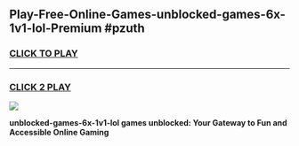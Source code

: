 
## Play-Free-Online-Games-unblocked-games-6x-1v1-lol-Premium #pzuth
<h3>
<a href="https://premium.freeplayer.one?title=unblocked-games-6x-1v1-lol&ref=8M">CLICK TO PLAY</a></h3>
<hr>

<h3>
<a href="https://premium.freeplayer.one?title=unblocked-games-6x-1v1-lol&ref=8M">CLICK 2 PLAY</a>
  
</h3>

<a href="https://premium.freeplayer.one?title=unblocked-games-6x-1v1-lol&ref=8M"><img src="https://clearcache.store/games.png"></a>


**unblocked-games-6x-1v1-lol games unblocked: Your Gateway to Fun and Accessible Online Gaming**
